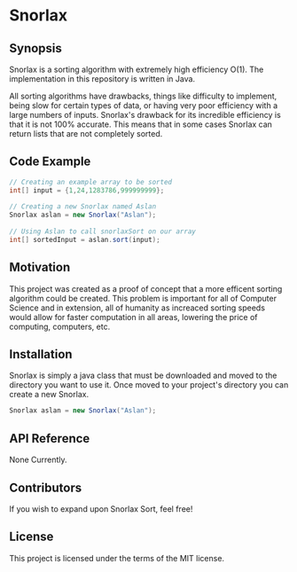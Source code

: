 # Snorlax

## Synopsis

Snorlax is a sorting algorithm with extremely high efficiency O(1).
The implementation in this repository is written in Java.

All sorting algorithms have drawbacks, things like difficulty to implement, 
being slow for certain types of data, or having very poor efficiency with a large numbers of inputs.
Snorlax's drawback for its incredible efficiency is that it is not 100% accurate.
This means that in some cases Snorlax can return lists that are not completely sorted. 

## Code Example

```Java
// Creating an example array to be sorted
int[] input = {1,24,1283786,999999999};
    
// Creating a new Snorlax named Aslan
Snorlax aslan = new Snorlax("Aslan");
    
// Using Aslan to call snorlaxSort on our array
int[] sortedInput = aslan.sort(input);
```

## Motivation

This project was created as a proof of concept that a more efficent sorting algorithm could be created.
This problem is important for all of Computer Science and in extension, all of humanity as increaced sorting speeds
would allow for faster computation in all areas, lowering the price of computing, computers, etc. 

## Installation

Snorlax is simply a java class that must be downloaded and moved to the directory you want to use it.
Once moved to your project's directory you can create a new Snorlax. 
```Java
Snorlax aslan = new Snorlax("Aslan");
```

## API Reference

None Currently.

## Contributors

If you wish to expand upon Snorlax Sort, feel free! 

## License

This project is licensed under the terms of the MIT license.